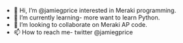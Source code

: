 - 👋 Hi, I’m @jamiegprice interested in Meraki programming.
- 🌱 I’m currently learning- more want to learn Python.
- 💞️ I’m looking to collaborate on Meraki AP code.
- 📫 How to reach me- twitter @jamiegprice

<!---
jadexing/jadexing is a ✨ special ✨ repository because its `README.md` (this file) appears on your GitHub profile.
You can click the Preview link to take a look at your changes.
--->
